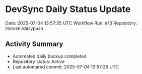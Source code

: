 # DevSync Daily Status Update
Date: 2025-07-04 13:57:35 UTC
Workflow Run: #13
Repository: iitmrishi/dailypush

## Activity Summary
- Automated daily backup completed
- Repository status: Active
- Last automated commit: 2025-07-04 13:57:35 UTC
